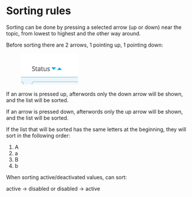# Sorting rules

Sorting can be done by pressing a selected arrow (up or down) near the topic, from lowest to highest and the other way around.&#x20;

Before sorting there are 2 arrows, 1 pointing up, 1 pointing down:

<figure><img src="../../../.gitbook/assets/Screenshot from 2022-11-25 14-54-48.png" alt=""><figcaption></figcaption></figure>

If an arrow is pressed up, afterwords only the down arrow will be shown, and the list will be sorted.

If an arrow is pressed down, afterwords only the up arrow will be shown, and the list will be sorted.&#x20;

If the list that will be sorted has the same letters at the beginning, they will sort in the following order:

1. A
2. a
3. B
4. b

When sorting active/deactivated values, can sort:

active ->  disabled or disabled -> active
